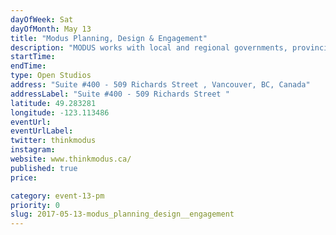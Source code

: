 ```yaml
---
dayOfWeek: Sat
dayOfMonth: May 13
title: "Modus Planning, Design & Engagement"
description: "MODUS works with local and regional governments, provincial agencies, crown corporations, non-profits, universities, community groups, school boards, libraries and progressive developers to address their most critical issues and make a real difference.<br> <br> MODUS will use several mediums to show how we get from insight to impact in our work as planners, designers, and engagement specialists. These will include videos we've produced, a photo reel, a design exercise, and boards displaying high-impact projects. <br> <br> Modus is on the 4th floor. Take the elevator or the stairs, and we will greet you there."
startTime: 
endTime: 
type: Open Studios
address: "Suite #400 - 509 Richards Street , Vancouver, BC, Canada"
addressLabel: "Suite #400 - 509 Richards Street "
latitude: 49.283281
longitude: -123.113486
eventUrl: 
eventUrlLabel: 
twitter: thinkmodus
instagram: 
website: www.thinkmodus.ca/
published: true
price: 

category: event-13-pm
priority: 0
slug: 2017-05-13-modus_planning_design__engagement
---
```

